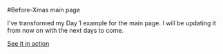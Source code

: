 #Before-Xmas main page

I've transformed my Day 1 example for the main page. I will be updating it from now on with the next days to come.

[See it in action](http://monicams.github.io/before-xmas/)